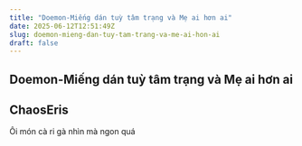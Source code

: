 ```yaml
---
title: "Doemon-Miếng dán tuỳ tâm trạng và Mẹ ai hơn ai"
date: 2025-06-12T12:51:49Z
slug: doemon-mieng-dan-tuy-tam-trang-va-me-ai-hon-ai
draft: false
---
```


## Doemon-Miếng dán tuỳ tâm trạng và Mẹ ai hơn ai

## ChaosEris

Ôi món cà ri gà nhìn mà ngon quá